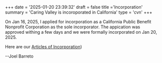 +++
date = '2025-01-20 23:39:32'
draft = false
title ='Incorporation'
summary = 'Caring Valley is incoroporated in California'
type = 'cvn'
+++

On Jan 16, 2025, I applied for incorporation as a California Public Benefit Nonprofit Corporation as the sole incorporator. The appication was approved withing a few days and we were formally incorporated on Jan 20, 2025.

Here are our [Articles of Incorporation](/docs/articles-of-incorporation.pdf))

--Joel Barreto
